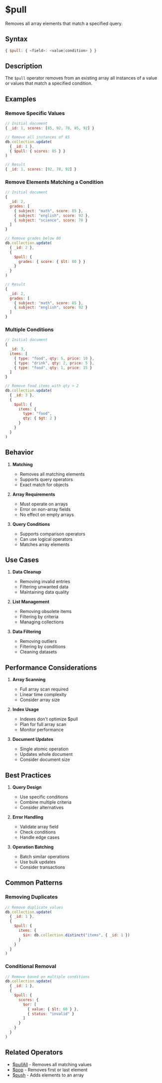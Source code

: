 # $pull

Removes all array elements that match a specified query.

## Syntax

```javascript
{ $pull: { <field>: <value|condition> } }
```

## Description

The `$pull` operator removes from an existing array all instances of a value or values that match a specified condition.

## Examples

### Remove Specific Values

```javascript
// Initial document
{ _id: 1, scores: [85, 92, 78, 85, 92] }

// Remove all instances of 85
db.collection.update(
  { _id: 1 },
  { $pull: { scores: 85 } }
)

// Result
{ _id: 1, scores: [92, 78, 92] }
```

### Remove Elements Matching a Condition

```javascript
// Initial document
{
  _id: 2,
  grades: [
    { subject: "math", score: 85 },
    { subject: "english", score: 92 },
    { subject: "science", score: 78 }
  ]
}

// Remove grades below 80
db.collection.update(
  { _id: 2 },
  {
    $pull: {
      grades: { score: { $lt: 80 } }
    }
  }
)

// Result
{
  _id: 2,
  grades: [
    { subject: "math", score: 85 },
    { subject: "english", score: 92 }
  ]
}
```

### Multiple Conditions

```javascript
// Initial document
{
  _id: 3,
  items: [
    { type: "food", qty: 5, price: 10 },
    { type: "drink", qty: 2, price: 5 },
    { type: "food", qty: 1, price: 15 }
  ]
}

// Remove food items with qty > 2
db.collection.update(
  { _id: 3 },
  {
    $pull: {
      items: {
        type: "food",
        qty: { $gt: 2 }
      }
    }
  }
)
```

## Behavior

1. **Matching**
   - Removes all matching elements
   - Supports query operators
   - Exact match for objects

2. **Array Requirements**
   - Must operate on arrays
   - Error on non-array fields
   - No effect on empty arrays

3. **Query Conditions**
   - Supports comparison operators
   - Can use logical operators
   - Matches array elements

## Use Cases

1. **Data Cleanup**
   - Removing invalid entries
   - Filtering unwanted data
   - Maintaining data quality

2. **List Management**
   - Removing obsolete items
   - Filtering by criteria
   - Managing collections

3. **Data Filtering**
   - Removing outliers
   - Filtering by conditions
   - Cleaning datasets

## Performance Considerations

1. **Array Scanning**
   - Full array scan required
   - Linear time complexity
   - Consider array size

2. **Index Usage**
   - Indexes don't optimize $pull
   - Plan for full array scan
   - Monitor performance

3. **Document Updates**
   - Single atomic operation
   - Updates whole document
   - Consider document size

## Best Practices

1. **Query Design**
   - Use specific conditions
   - Combine multiple criteria
   - Consider alternatives

2. **Error Handling**
   - Validate array field
   - Check conditions
   - Handle edge cases

3. **Operation Batching**
   - Batch similar operations
   - Use bulk updates
   - Consider transactions

## Common Patterns

### Removing Duplicates

```javascript
// Remove duplicate values
db.collection.update(
  { _id: 1 },
  {
    $pull: {
      items: {
        $in: db.collection.distinct("items", { _id: 1 })
      }
    }
  }
)
```

### Conditional Removal

```javascript
// Remove based on multiple conditions
db.collection.update(
  { _id: 1 },
  {
    $pull: {
      scores: {
        $or: [
          { value: { $lt: 60 } },
          { status: "invalid" }
        ]
      }
    }
  }
)
```

## Related Operators

- [$pullAll](pullAll.md) - Removes all matching values
- [$pop](pop.md) - Removes first or last element
- [$push](push.md) - Adds elements to an array 